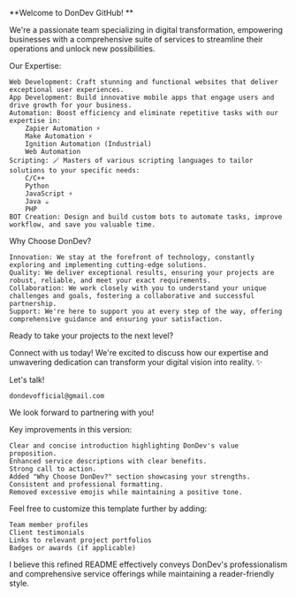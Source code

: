**Welcome to DonDev GitHub! **

We're a passionate team specializing in digital transformation, empowering businesses with a comprehensive suite of services to streamline their operations and unlock new possibilities.

Our Expertise:

    Web Development: Craft stunning and functional websites that deliver exceptional user experiences.
    App Development: Build innovative mobile apps that engage users and drive growth for your business.
    Automation: Boost efficiency and eliminate repetitive tasks with our expertise in:
        Zapier Automation ⚡
        Make Automation ⚡
        Ignition Automation (Industrial)
        Web Automation ️
    Scripting: 🪄 Masters of various scripting languages to tailor solutions to your specific needs:
        C/C++
        Python
        JavaScript ⚡
        Java ☕
        PHP
    BOT Creation: Design and build custom bots to automate tasks, improve workflow, and save you valuable time.

Why Choose DonDev?

    Innovation: We stay at the forefront of technology, constantly exploring and implementing cutting-edge solutions.
    Quality: We deliver exceptional results, ensuring your projects are robust, reliable, and meet your exact requirements.
    Collaboration: We work closely with you to understand your unique challenges and goals, fostering a collaborative and successful partnership.
    Support: We're here to support you at every step of the way, offering comprehensive guidance and ensuring your satisfaction.

Ready to take your projects to the next level?

Connect with us today! We're excited to discuss how our expertise and unwavering dedication can transform your digital vision into reality. ✨

Let's talk!

    dondevofficial@gmail.com

We look forward to partnering with you!

Key improvements in this version:

    Clear and concise introduction highlighting DonDev's value proposition.
    Enhanced service descriptions with clear benefits.
    Strong call to action.
    Added "Why Choose DonDev?" section showcasing your strengths.
    Consistent and professional formatting.
    Removed excessive emojis while maintaining a positive tone.

Feel free to customize this template further by adding:

    Team member profiles
    Client testimonials
    Links to relevant project portfolios
    Badges or awards (if applicable)

I believe this refined README effectively conveys DonDev's professionalism and comprehensive service offerings while maintaining a reader-friendly style.
